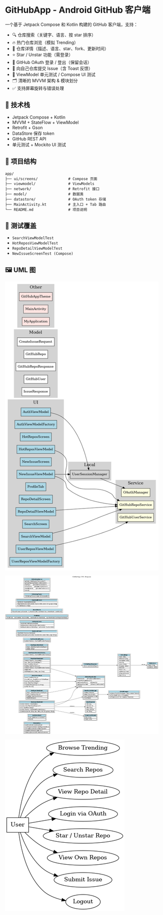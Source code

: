 # GitHubApp - Android GitHub 客户端

一个基于 Jetpack Compose 和 Kotlin 构建的 GitHub 客户端，支持：

- 🔍 仓库搜索（关键字、语言、按 star 排序）
- 🔥 热门仓库浏览（模拟 Trending）
- 📄 仓库详情（描述、语言、star、fork、更新时间）
- ⭐ Star / Unstar 功能（需登录）
- 🧑 GitHub OAuth 登录 / 登出（保留会话）
- 📝 向自己仓库提交 Issue（含 Toast 反馈）
- 🧪 ViewModel 单元测试 / Compose UI 测试
- 🗂️ 清晰的 MVVM 架构 & 模块划分
- ✅ 支持屏幕旋转与错误处理

## 🔧 技术栈

- Jetpack Compose + Kotlin
- MVVM + StateFlow + ViewModel
- Retrofit + Gson
- DataStore 保存 token
- GitHub REST API
- 单元测试 + Mockito UI 测试

## 📁 项目结构

```
app/
├── ui/screens/              # Compose 页面
├── viewmodel/               # ViewModels
├── network/                 # Retrofit 接口
├── model/                   # 数据类
├── datastore/               # OAuth token 存储
├── MainActivity.kt          # 主入口 + Tab 路由
└── README.md                # 项目说明
```

## 🧪 测试覆盖

- `SearchViewModelTest`
- `HotReposViewModelTest`
- `RepoDetailViewModelTest`
- `NewIssueScreenTest (Compose)`

## 🖼️ UML 图

![UML](docs/GitHubApp_ComponentDiagram.png)

![UML](docs/GitHubApp_UML_Latest.png)

![UML](docs/GitHubApp_UseCase.png)

